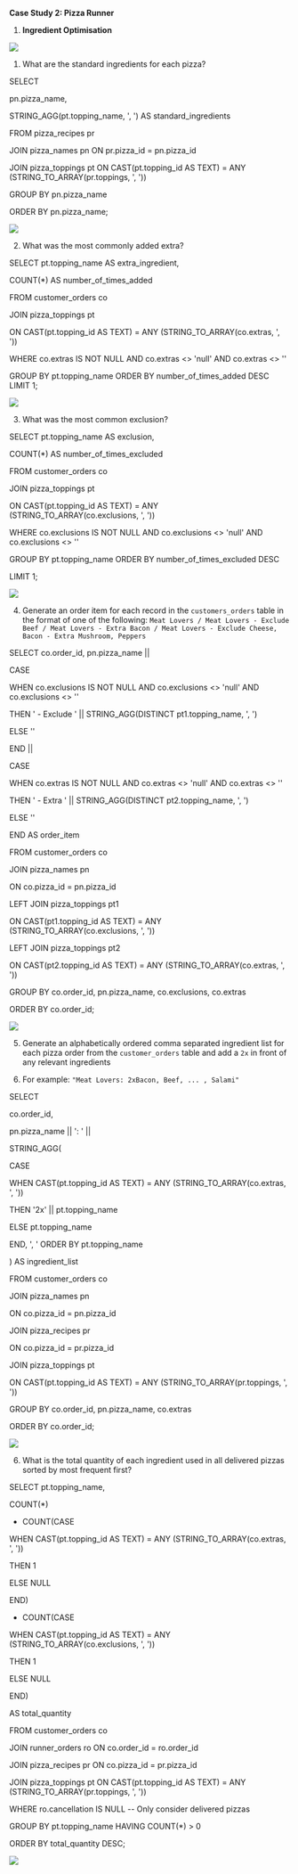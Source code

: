 **Case Study 2: Pizza Runner**

1. **Ingredient Optimisation**

![](/images/5qR_Image_1.png)

1. What are the standard ingredients for each pizza?

SELECT

pn.pizza_name,

STRING_AGG(pt.topping_name, ', ') AS standard_ingredients

FROM pizza_recipes pr

JOIN pizza_names pn ON pr.pizza_id = pn.pizza_id

JOIN pizza_toppings pt ON CAST(pt.topping_id AS TEXT) = ANY (STRING_TO_ARRAY(pr.toppings, ', '))

GROUP BY pn.pizza_name

ORDER BY pn.pizza_name;

![](/images/ALy_Image_2.png)

2. What was the most commonly added extra?

SELECT pt.topping_name AS extra_ingredient,

COUNT(*) AS number_of_times_added

FROM customer_orders co

JOIN pizza_toppings pt

ON CAST(pt.topping_id AS TEXT) = ANY (STRING_TO_ARRAY(co.extras, ', '))

WHERE co.extras IS NOT NULL AND co.extras <> 'null' AND co.extras <> ''

GROUP BY pt.topping_name ORDER BY number_of_times_added DESC LIMIT 1;

![](/images/XmI_Image_3.png)

3. What was the most common exclusion?

SELECT pt.topping_name AS exclusion,

COUNT(*) AS number_of_times_excluded

FROM customer_orders co

JOIN pizza_toppings pt

ON CAST(pt.topping_id AS TEXT) = ANY (STRING_TO_ARRAY(co.exclusions, ', '))

WHERE co.exclusions IS NOT NULL AND co.exclusions <> 'null' AND co.exclusions <> ''

GROUP BY pt.topping_name ORDER BY number_of_times_excluded DESC

LIMIT 1;

![](/images/qJI_Image_4.png)

4. Generate an order item for each record in the `customers_orders` table in the format of one of the following: `Meat Lovers / Meat Lovers - Exclude Beef / Meat Lovers - Extra Bacon / Meat Lovers - Exclude Cheese, Bacon - Extra Mushroom, Peppers`

SELECT  co.order_id, pn.pizza_name ||

CASE

WHEN co.exclusions IS NOT NULL AND co.exclusions <> 'null' AND co.exclusions <> ''

THEN ' - Exclude ' || STRING_AGG(DISTINCT pt1.topping_name, ', ')

ELSE ''

END ||

CASE

WHEN co.extras IS NOT NULL AND co.extras <> 'null' AND co.extras <> ''

THEN ' - Extra ' || STRING_AGG(DISTINCT pt2.topping_name, ', ')

ELSE ''

END AS order_item

FROM customer_orders co

JOIN pizza_names pn

ON co.pizza_id = pn.pizza_id

LEFT JOIN pizza_toppings pt1

ON CAST(pt1.topping_id AS TEXT) = ANY (STRING_TO_ARRAY(co.exclusions, ', '))

LEFT JOIN pizza_toppings pt2

ON CAST(pt2.topping_id AS TEXT) = ANY (STRING_TO_ARRAY(co.extras, ', '))

GROUP BY co.order_id, pn.pizza_name, co.exclusions, co.extras

ORDER BY co.order_id;

![](/images/nMj_Image_5.png)

5. Generate an alphabetically ordered comma separated ingredient list for each pizza order from the `customer_orders` table and add a `2x` in front of any relevant ingredients

1. For example: `"Meat Lovers: 2xBacon, Beef, ... , Salami"`

SELECT

co.order_id,

pn.pizza_name || ': ' ||

STRING_AGG(

CASE

WHEN CAST(pt.topping_id AS TEXT) = ANY (STRING_TO_ARRAY(co.extras, ', '))

THEN '2x' || pt.topping_name

ELSE pt.topping_name

END, ', ' ORDER BY pt.topping_name

) AS ingredient_list

FROM customer_orders co

JOIN pizza_names pn

ON co.pizza_id = pn.pizza_id

JOIN pizza_recipes pr

ON co.pizza_id = pr.pizza_id

JOIN pizza_toppings pt

ON CAST(pt.topping_id AS TEXT) = ANY (STRING_TO_ARRAY(pr.toppings, ', '))

GROUP BY co.order_id, pn.pizza_name, co.extras

ORDER BY co.order_id;

![](/images/sun_Image_6.png)

6. What is the total quantity of each ingredient used in all delivered pizzas sorted by most frequent first?

SELECT  pt.topping_name,

COUNT(*)

+ COUNT(CASE

WHEN CAST(pt.topping_id AS TEXT) = ANY (STRING_TO_ARRAY(co.extras, ', '))

THEN 1

ELSE NULL

END)

- COUNT(CASE

WHEN CAST(pt.topping_id AS TEXT) = ANY (STRING_TO_ARRAY(co.exclusions, ', '))

THEN 1

ELSE NULL

END)

AS total_quantity

FROM customer_orders co

JOIN runner_orders ro  ON co.order_id = ro.order_id

JOIN pizza_recipes pr ON co.pizza_id = pr.pizza_id

JOIN pizza_toppings pt ON CAST(pt.topping_id AS TEXT) = ANY (STRING_TO_ARRAY(pr.toppings, ', '))

WHERE ro.cancellation IS NULL  -- Only consider delivered pizzas

GROUP BY pt.topping_name HAVING COUNT(*) > 0

ORDER BY total_quantity DESC;

![](/images/8fU_Image_7.png)
